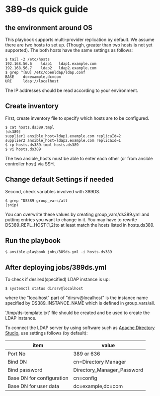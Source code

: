 # 389-ds quick guide

## the environment around OS

This playbook supports multi-provider replication by default.
We assume there are two hosts to set up. 
(Though, greater than two hosts is not yet supported).
The both hosts have the same settings as follows:

```
$ tail -2 /etc/hosts
192.168.56.6    ldap1   ldap1.example.com
192.168.56.7    ldap2   ldap2.example.com
$ grep ^[BU] /etc/openldap/ldap.conf
BASE    dc=example,dc=com
URI     ldap://localhost
```

The IP addresses should be read according to your environment.

## Create inventory

First, create inventory file to specify which hosts are to be configured.

```
$ cat hosts.ds389.tmpl
[ds389]
supplier1 ansible_host=ldap1.example.com replicaId=2
supplier2 ansible_host=ldap2.example.com replicaId=1
$ cp hosts.ds389.tmpl hosts.ds389
$ vi hosts.ds389
```

The two ansible_hosts must be able to enter each other (or from ansible controller host) via SSH.

## Change default Settings if needed

Second, check variables involved with 389DS.

```
$ grep ^DS389 group_vars/all
(snip)
```

You can overwrite these values by creating group_vars/ds389.yml and putting entries you want to change in it. You may have to rewrite DS389_REPL_HOST{1,2}to at least match the hosts listed in hosts.ds389.

## Run the playbook

```
$ ansible-playbook jobs/389ds.yml -i hosts.ds389
```

## After deploying jobs/389ds.yml

To check if desired(specified) LDAP instance is up:

```
$ systemctl status dirsrv@localhost
```

where the "localhost" part of "dirsrv@localhost" is the instance name specified by DS389_INSTANCE_NAME which is defined in group_vars/all.

'/tmp/ds-template.txt' file should be created and be used to create the LDAP instance.

To connect the LDAP server by using software such as [Apache Directory Studio](https://directory.apache.org/studio/), use settings follows (by default):

| item                      | value                 |
|---------------------------|-------------------------------|
| Port No                   | 389 or 636            |
| Bind DN                   | cn=Directory Manager  |
| Bind password             | Directory_Manager_Password    |
| Base DN for configuration | cn=config             |
| Base DN for user data     | dc=example,dc=com     |
